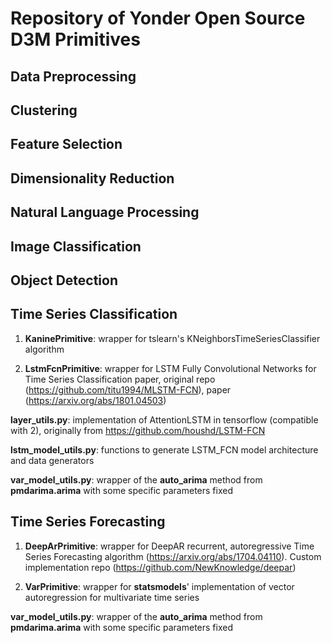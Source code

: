 # Repository of Yonder Open Source D3M Primitives

## Data Preprocessing

## Clustering

## Feature Selection

## Dimensionality Reduction

## Natural Language Processing

## Image Classification

## Object Detection

## Time Series Classification

1. **KaninePrimitive**: wrapper for tslearn's KNeighborsTimeSeriesClassifier algorithm 

2. **LstmFcnPrimitive**: wrapper for LSTM Fully Convolutional Networks for Time Series Classification paper, original repo (https://github.com/titu1994/MLSTM-FCN), paper (https://arxiv.org/abs/1801.04503)

**layer_utils.py**: implementation of AttentionLSTM in tensorflow (compatible with 2), originally from https://github.com/houshd/LSTM-FCN

**lstm_model_utils.py**: functions to generate LSTM_FCN model architecture and data generators

**var_model_utils.py**: wrapper of the **auto_arima** method from **pmdarima.arima** with some specific parameters fixed

## Time Series Forecasting

1. **DeepArPrimitive**: wrapper for DeepAR recurrent, autoregressive Time Series Forecasting algorithm (https://arxiv.org/abs/1704.04110). Custom implementation repo (https://github.com/NewKnowledge/deepar)

2. **VarPrimitive**: wrapper for **statsmodels**' implementation of vector autoregression for multivariate time series

**var_model_utils.py**: wrapper of the **auto_arima** method from **pmdarima.arima** with some specific parameters fixed


